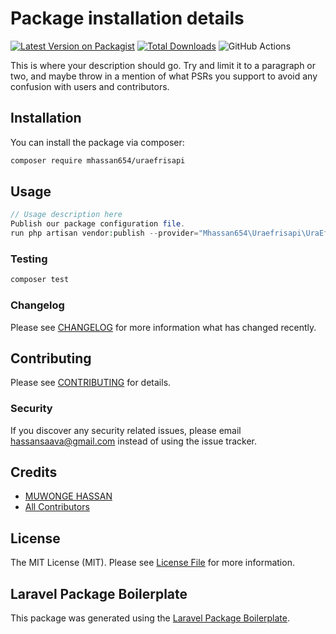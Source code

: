 # Package installation details

[![Latest Version on Packagist](https://img.shields.io/packagist/v/mhassan654/uraefrisapi.svg?style=flat-square)](https://packagist.org/packages/mhassan654/uraefrisapi)
[![Total Downloads](https://img.shields.io/packagist/dt/mhassan654/uraefrisapi.svg?style=flat-square)](https://packagist.org/packages/mhassan654/uraefrisapi)
![GitHub Actions](https://github.com/mhassan654/uraefrisapi/actions/workflows/main.yml/badge.svg)

This is where your description should go. Try and limit it to a paragraph or two, and maybe throw in a mention of what PSRs you support to avoid any confusion with users and contributors.

## Installation

You can install the package via composer:

```bash
composer require mhassan654/uraefrisapi
```

## Usage

```php
// Usage description here
Publish our package configuration file.
run php artisan vendor:publish --provider="Mhassan654\Uraefrisapi\UraEfrisApiServiceProvider" --tag="config"

```

### Testing

```bash
composer test
```

### Changelog

Please see [CHANGELOG](CHANGELOG.md) for more information what has changed recently.

## Contributing

Please see [CONTRIBUTING](CONTRIBUTING.md) for details.

### Security

If you discover any security related issues, please email hassansaava@gmail.com instead of using the issue tracker.

## Credits

-   [MUWONGE HASSAN](https://github.com/mhassan654)
-   [All Contributors](../../contributors)

## License

The MIT License (MIT). Please see [License File](LICENSE.md) for more information.

## Laravel Package Boilerplate

This package was generated using the [Laravel Package Boilerplate](https://laravelpackageboilerplate.com).
